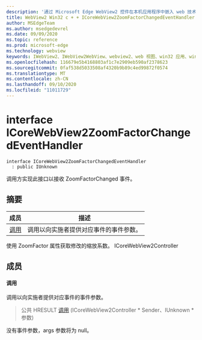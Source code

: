 ```yaml
---
description: '通过 Microsoft Edge WebView2 控件在本机应用程序中嵌入 web 技术 (HTML、CSS 和 JavaScript) '
title: WebView2 Win32 c + + ICoreWebView2ZoomFactorChangedEventHandler
author: MSEdgeTeam
ms.author: msedgedevrel
ms.date: 09/09/2020
ms.topic: reference
ms.prod: microsoft-edge
ms.technology: webview
keywords: IWebView2、IWebView2WebView、webview2、web 视图、win32 应用、win32、edge、ICoreWebView2、ICoreWebView2Controller、浏览器控件、边缘 html、ICoreWebView2ZoomFactorChangedEventHandler
ms.openlocfilehash: 116679e5b4168803af1c7e2909eb590af2378623
ms.sourcegitcommit: 0faf538d5033508af4320b9b89c4ed99872f0574
ms.translationtype: MT
ms.contentlocale: zh-CN
ms.lasthandoff: 09/10/2020
ms.locfileid: "11011729"
---
```

# interface ICoreWebView2ZoomFactorChangedEventHandler 

```
interface ICoreWebView2ZoomFactorChangedEventHandler
  : public IUnknown
```

调用方实现此接口以接收 ZoomFactorChanged 事件。

## 摘要

 成员                        | 描述
--------------------------------|---------------------------------------------
[调用](#invoke) | 调用以向实施者提供对应事件的事件参数。

使用 ZoomFactor 属性获取修改的缩放系数。 ICoreWebView2Controller

## 成员

#### 调用 

调用以向实施者提供对应事件的事件参数。

> 公共 HRESULT [调用](#invoke) (ICoreWebView2Controller * Sender、IUnknown * 参数) 

没有事件参数，args 参数将为 null。

